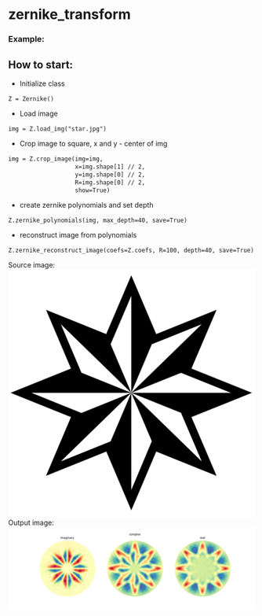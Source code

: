# zernike_transform

### Example:

## How to start:

- Initialize class
```
Z = Zernike() 
```
- Load image
```
img = Z.load_img("star.jpg")
```
- Crop image to square, x and y - center of img
```
img = Z.crop_image(img=img,
                   x=img.shape[1] // 2,
                   y=img.shape[0] // 2,
                   R=img.shape[0] // 2,
                   show=True)
```
- create zernike polynomials and set depth
```
Z.zernike_polynomials(img, max_depth=40, save=True)
```
- reconstruct image from polynomials 
```
Z.zernike_reconstruct_image(coefs=Z.coefs, R=100, depth=40, save=True)
```


Source image:  
![Source image](star.jpg)  
Output image:  
![Source image](FigDepth40.png)  
